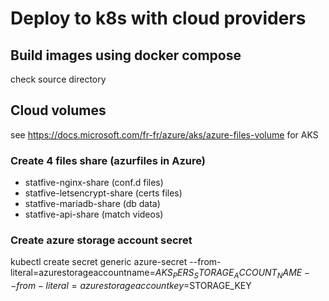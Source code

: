 # Deploy to k8s with cloud providers
## Build images using docker compose
check source directory

## Cloud volumes
see https://docs.microsoft.com/fr-fr/azure/aks/azure-files-volume for AKS

### Create 4 files share (azurfiles in Azure)
* statfive-nginx-share (conf.d files)
* statfive-letsencrypt-share (certs files)
* statfive-mariadb-share (db data)
* statfive-api-share (match videos)

### Create azure storage account secret
kubectl create secret generic azure-secret --from-literal=azurestorageaccountname=$AKS_PERS_STORAGE_ACCOUNT_NAME --from-literal=azurestorageaccountkey=$STORAGE_KEY
